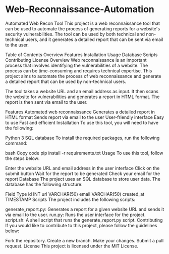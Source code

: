 # Web-Reconnaissance-Automation
Automated Web Recon Tool
This project is a web reconnaissance tool that can be used to automate the process of generating reports for a website's security vulnerabilities. The tool can be used by both technical and non-technical users, and it generates a detailed report that can be sent via email to the user.

Table of Contents
Overview
Features
Installation
Usage
Database
Scripts
Contributing
License
Overview
Web reconnaissance is an important process that involves identifying the vulnerabilities of a website. The process can be time-consuming and requires technical expertise. This project aims to automate the process of web reconnaissance and generate a detailed report that can be used by non-technical users.

The tool takes a website URL and an email address as input. It then scans the website for vulnerabilities and generates a report in HTML format. The report is then sent via email to the user.

Features
Automated web reconnaissance
Generates a detailed report in HTML format
Sends report via email to the user
User-friendly interface
Easy to use
Fast and efficient
Installation
To use this tool, you will need to have the following:

Python 3
SQL database
To install the required packages, run the following command:

bash
Copy code
pip install -r requirements.txt
Usage
To use this tool, follow the steps below:

Enter the website URL and email address in the user interface
Click on the submit button
Wait for the report to be generated
Check your email for the report
Database
The project uses an SQL database to store user data. The database has the following structure:

Field	Type
id	INT
url	VARCHAR(50)
email	VARCHAR(50)
created_at	TIMESTAMP
Scripts
The project includes the following scripts:

generate_report.py: Generates a report for a given website URL and sends it via email to the user.
run.py: Runs the user interface for the project.
script.sh: A shell script that runs the generate_report.py script.
Contributing
If you would like to contribute to this project, please follow the guidelines below:

Fork the repository.
Create a new branch.
Make your changes.
Submit a pull request.
License
This project is licensed under the MIT License.
